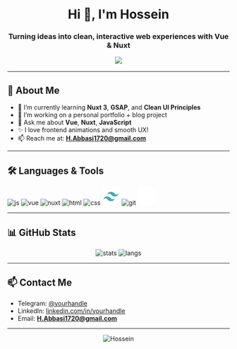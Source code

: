 <h1 align="center">
  Hi 👋, I'm Hossein 
</h1>
<h3 align="center">
  Turning ideas into clean, interactive web experiences with Vue & Nuxt
</h3>

 <p align="center">
    <img src="https://readme-typing-svg.herokuapp.com?font=Fira+Code&size=16&duration=3500&pause=1500&color=00F5A0&center=true&width=435&lines=Crafting+modern,+interactive+web+experiences;Turning+ideas+into+beautiful,+functional+code;Creating+Perfect+Experiences;Always+learning+new+things..." />
</p>

  
---

## 💫 About Me

- 🧠 I’m currently learning **Nuxt 3**, **GSAP**, and **Clean UI Principles**
- 🧳 I’m working on a personal portfolio + blog project
- 💬 Ask me about **Vue**, **Nuxt**, **JavaScript**
- ✨ I love frontend animations and smooth UX!
- 📫 Reach me at: **H.Abbasi1720@gmail.com**
<!-- - 🌐 Website: [your-website.com](https://your-website.com) (if any)
-->
---

## 🛠️ Languages & Tools

<p align="left">
  <img title="Javascript" src="https://cdn.jsdelivr.net/gh/devicons/devicon/icons/javascript/javascript-original.svg" height="40" alt="js" />
  <img title="Vue.js" src="https://cdn.jsdelivr.net/gh/devicons/devicon/icons/vuejs/vuejs-original.svg" height="40" alt="vue" />
  <img title="Nuxt.js" src="https://cdn.jsdelivr.net/gh/devicons/devicon/icons/nuxtjs/nuxtjs-original.svg" height="40" alt="nuxt" />
  <img title="Html" src="https://cdn.jsdelivr.net/gh/devicons/devicon/icons/html5/html5-original.svg" height="40" alt="html" />
  <img title="Css3" src="https://cdn.jsdelivr.net/gh/devicons/devicon/icons/css3/css3-original.svg" height="40" alt="css" />
  
  <!-- 
  tailwind css
-->

  <img title="tailwindCss" src="/assets/tailwind.svg" height="40" alt="git" />
  <img title="Git" src="https://cdn.jsdelivr.net/gh/devicons/devicon/icons/git/git-original.svg" height="40" alt="git" />
  <img title="GitHub" src="/assets/github.svg" height="40" alt="github" />
</p>

---

## 📊 GitHub Stats

<p align="center">
  <img src="https://github-readme-stats.vercel.app/api?username=shima0811&show_icons=true&theme=tokyonight" alt="stats" />
  <img src="https://github-readme-stats.vercel.app/api/top-langs/?username=shima0811&layout=compact&theme=tokyonight" alt="langs" />
</p>

---

## 📫 Contact Me

- Telegram: [@yourhandle](https://t.me/Hossein1720)
- LinkedIn: [linkedin.com/in/yourhandle](https://linkedin.com/in/Hossein1720)
- Email: **H.Abbasi1720@gmail.com**

---

<p align="center">
  <img src="https://komarev.com/ghpvc/?username=shima0811&label=Profile+views&color=0e75b6&style=flat" alt="Hossein" />
</p>
